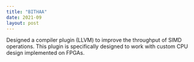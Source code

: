 ```yaml
---
title: "BITHAA"
date: 2021-09
layout: post
---
```

Designed a compiler plugin (LLVM) to improve the throughput of SIMD operations. This plugin is specifically designed to work with custom CPU design implemented on FPGAs.

<!-- In his 2022 book “Stolen Focus,” Johann Hari lays out a great number of arguments on how all the odds are stacked against us. There’s an endless machinery of distractions at work, fighting over how to best get us to look at something. And it’s working. We’re rewarded with an instant endorphin kick, ensuring we’ll come back the next time.

While I don’t believe in new year’s resolution, every new year is a time to start fresh. So I chose a few strategies that I’m trying out to regain some of that lost focus. It feels hopeless to regain all of it, so instead I’m taking it a few steps at a time. Some of these strategies have been in my repertoire for years, but recently it never felt like I could focus enough to pick them up again. Ironic, no?

Here’s what I’m trying this year:

📵 No devices before 8:00 in the morning. If I do pick one up it is to put on music.

🎧 Put on some vinyl instead of playing music from my jphone. A recent addition to our household, the vinyl player has quickly gained interest and usage. Pick an album, put it on, sit down with a cup of tea.

📚 Read right after getting up in the morning and before going to bed. Before I can even get sucked into whatever things have been happening on the internet, I pick up a book (usually non-fiction) and read 20+ pages. Helps me focus and is a source of inspiration.

🧑‍💻 I’ve denominated several areas around the house as device-free. When I sit down to read, I sit down in my comfy reading chair or in a reading nook, it is without a device and to either read, think, write, or just stare into the distance.

👥 I use a separate user account on my laptop for focus work. There’s nothing set up in this account that could distract me. Only the apps I use to write, which is most of my focus work.

✍️ Long form journaling. After I read, I start writing, in a journal, with a fountain pen. This has been a long-standing habit of mine, and also one that’s dropped off throughout 2022. It’s the easiest way to get my mind to focus.

You’ll notice that most of these aren’t about spending more time working, also not about getting up way early. They’re about setting up meaningful constraints that work within my personal circumstances. Key is to understand where and when your own creativity and focus works best, when you’re distracted the most, what circumstances can’t be changed, and then build your boundaries based off that. -->
